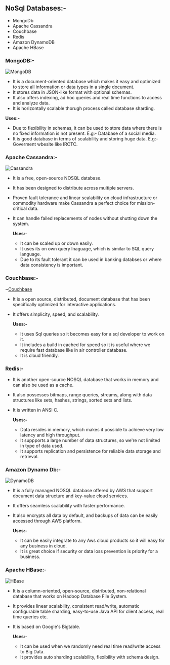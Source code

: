
## NoSql Databases:-
- MongoDb
- Apache Cassandra
- Couchbase
- Redis
- Amazon DynamoDB
- Apache HBase

### MongoDB:-
![MongoDB](https://images.contentstack.io/v3/assets/blt7151619cb9560896/blt1ac836088329bf07/6470d0b825223d9e8f2a4cbd/Frame-503b.svg)
 - It is a document-oriented database which makes it easy and optimized to store all information or data types in a single document.
 - It stores data in JSON-like format with optional schemas.
 - It also offers indexing, ad hoc queries and real time functions to access and analyze data.
 - It is horizontally scalable thorugh process called database sharding.
    
  **Uses:-**
   - Due to flexibility in schemas, it can be used to store data where there is no fixed information is not present. E.g:- Database of a social media.
   - It is good database in terms of scalability and storing huge data. E.g:- Goverment wbesite like IRCTC.

### Apache Cassandra:-
![Cassandra](https://cassandra.apache.org/_/_images/diagrams/apache-cassandra-diagrams-01.jpg)
 - It is a free, open-source NOSQL database.
 - It has been designed to distribute across multiple servers.
 - Proven fault tolerance and linear scalability on cloud infrastructure or commodity hardware make Cassandra a perfect choice for mission-critical data.
 - It can handle failed replacements of nodes without shutting down the system.

   **Uses:-**
     - It can be scaled up or down easily.
     - It uses its on own query lnaguage, which is similar to SQL query language.
     - Due to its fault tolerant it can be used in banking databses or where data consistency is important.

### Couchbase:-
~[Couchbase](https://www.todaysoftmag.com/images/articles/tsm35/large/couchbase_data.jpg)
 - It is a open source, distributed, document database that has been specifically optimized for interactive applications.
 - It offers simplicity, speed, and scalability.

   **Uses:-**
     - It uses Sql queries so it becomes easy for a sql developer to work on it.
     - It includes a build in cached for speed so it is useful where we require fast database like in air controller database.
     - It is cloud friendly.

### Redis:-
 - It is another open-source NOSQL database that works in memory and can also be used as a cache.
 - It also possesses bitmaps, range queries, streams, along with data structures like sets, hashes, strings, sorted sets and lists.
 - It is written in ANSI C.

   **Uses:-**
     - Data resides in memory, which makes it possible to achieve very low latency and high throughput.
     - It suppports a large number of data structures, so we're not limited in type of data used.
     - It supports replication and persistence for reliable data storage and retrieval.

### Amazon Dynamo Db:-
![DynamoDB](https://user-images.githubusercontent.com/6509926/118522057-41b28180-b701-11eb-8f0b-8cda47fbbc27.png)
 - It is a fully managed NOSQL database offered by AWS that support document data structure and key-value cloud services.
 - It offers seamless scalability with faster performance.
 - It also encrypts all data by default, and backups of data can be easily accessed through AWS platform.

    **Uses:-**
      - It can be easily integrate to any Aws cloud products so it will easy for any business in cloud.
      - It is great choice if security or data loss prevention is priority for a business.

### Apache HBase:-
![HBase](https://www.cloudduggu.com/hbase/architecture/hbase_architecture.png)
 - It is a column-oriented, open-source, distributed, non-relational database that works on Hadoop Database File System.
 - It provides linear scalability, consistent read/write, automatic configurable table sharding, easy-to-use Java API for client access, real time queries etc.
 - It is based on Google's Bigtable.

    **Uses:-**
      - It can be used when we randomly need real time read/write access to Big Data.
      - It provides auto sharding scalability, flexibility with schema design.

       
